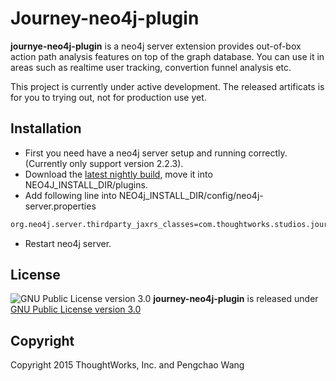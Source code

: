 # Journey-neo4j-plugin

**journye-neo4j-plugin** is a neo4j server extension provides out-of-box action path analysis features on top of the graph database. You can use it in areas such as realtime user tracking, convertion funnel analysis etc.

This project is currently under active development. The released artificats is for you to trying out, not for production use yet.

## Installation

* First you need have a neo4j server setup and running correctly. (Currently only support version 2.2.3).
* Download the [latest nightly build](https://s3.amazonaws.com/cdn.journey-app.io/journey-neo4j-plugin/builds/journey-neo4j-plugin-1.0-nb-latest.jar), move it into NEO4J_INSTALL_DIR/plugins.
* Add following line into NEO4j_INSTALL_DIR/config/neo4j-server.properties
```bash
org.neo4j.server.thirdparty_jaxrs_classes=com.thoughtworks.studios.journey=/unmanaged
```
* Restart neo4j server.

## License

![GNU Public License version 3.0](http://www.gnu.org/graphics/gplv3-127x51.png)
**journey-neo4j-plugin** is released under [GNU Public License version 3.0](http://www.gnu.org/licenses/gpl-3.0.txt)


## Copyright

Copyright 2015 ThoughtWorks, Inc. and Pengchao Wang
